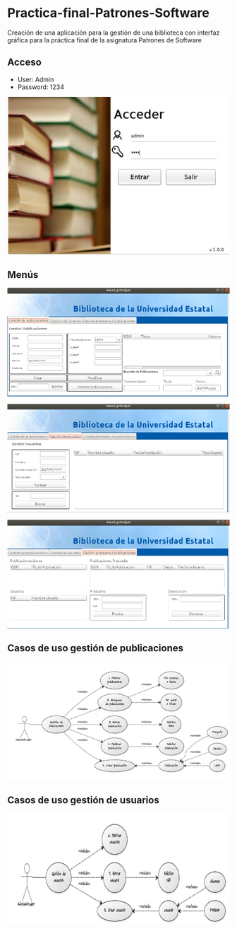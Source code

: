 # Practica-final-Patrones-Software
Creación de una aplicación para la gestión de una biblioteca con interfaz gráfica para la práctica final de la asignatura Patrones de Software

## Acceso
- User: Admin
- Password: 1234

![Login](https://github.com/KevinLiebergen/Practica-final-Patrones-Software/blob/master/images/acceso.png)

## Menús
![Pagina principal](https://github.com/KevinLiebergen/Practica-final-Patrones-Software/blob/master/images/gestion_publicaciones.png)

![Gestion usuarios](https://github.com/KevinLiebergen/Practica-final-Patrones-Software/blob/master/images/gestion_usuarios.png)

![Gestion prestamo](https://github.com/KevinLiebergen/Practica-final-Patrones-Software/blob/master/images/gestion_prestamo.png)

## Casos de uso gestión de publicaciones

![Caso de uso publicacion](https://github.com/KevinLiebergen/Practica-final-Patrones-Software/blob/master/images/casos_de_uso.png)

## Casos de uso gestión de usuarios

![Caso de uso](https://github.com/KevinLiebergen/Practica-final-Patrones-Software/blob/master/images/casos_de_uso_usuarios.png)
